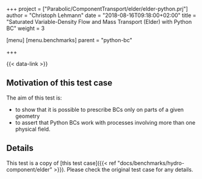 +++
project = ["Parabolic/ComponentTransport/elder/elder-python.prj"]
author = "Christoph Lehmann"
date = "2018-08-16T09:18:00+02:00"
title = "Saturated Variable-Density Flow and Mass Transport (Elder) with Python BC"
weight = 3

[menu]
  [menu.benchmarks]
    parent = "python-bc"

+++

{{< data-link >}}

## Motivation of this test case

The aim of this test is:

* to show that it is possible to prescribe BCs only on parts of a given geometry
* to assert that Python BCs work with processes involving more than one physical
  field.

## Details

This test is a copy of [this test case]({{< ref "docs/benchmarks/hydro-component/elder" >}}).
Please check the original test case for any details.

